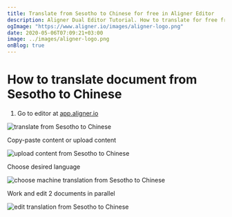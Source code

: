 ```yaml
---
title: Translate from Sesotho to Chinese for free in Aligner Editor
description: Aligner Dual Editor Tutorial. How to translate for free from Sesotho to Chinese. Aligner is multilingual document management platform. 
ogImage: "https://www.aligner.io/images/aligner-logo.png"
date: 2020-05-06T07:09:21+03:00
image: ../images/aligner-logo.png
onBlog: true
---
```


# How to translate document from Sesotho to Chinese

1. Go to editor at [app.aligner.io](https://app.aligner.io "Aligner App web page")

![translate from Sesotho to Chinese](../aligner-blank-editor.png "translate from Sesotho to Chinese")

Copy-paste content or upload content

![upload content from Sesotho to Chinese](../aligner-uploaded-document.png "upload content from Sesotho to Chinese")

Choose desired language

![choose machine translation from Sesotho to Chinese](../aligner-language-dropdown.png "choose machine translation from Sesotho to Chinese")

Work and edit 2 documents in parallel

![edit translation from Sesotho to Chinese](../aligner-double-sitded-editor.png "edit translation from Sesotho to Chinese")

